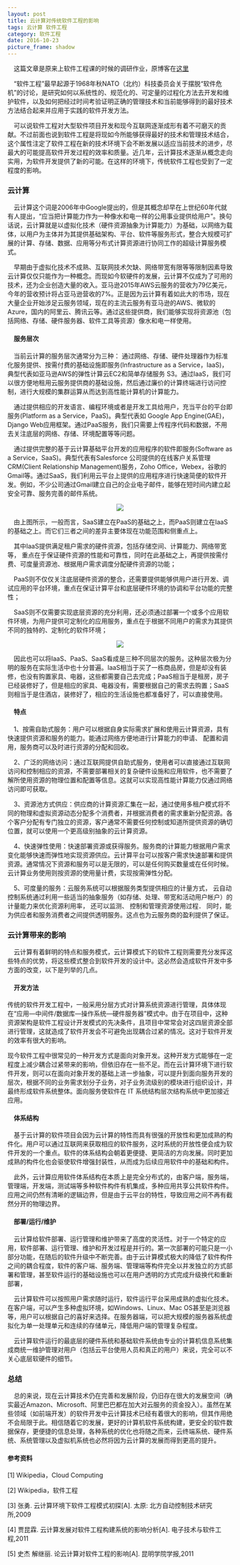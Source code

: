 ```yaml
---
layout: post
title: 云计算对传统软件工程的影响
tags: 云计算 软件工程 
category: 软件工程
date: 2016-10-23
picture_frame: shadow
---
```


&emsp;这篇文章是原来上软件工程课的时候的调研作业，原博客在[这里](http://www.cnblogs.com/Taoer1996/p/5988812.html)
   
&emsp;“软件工程”最早起源于1968年秋NATO（北约）科技委员会关于摆脱“软件危机”的讨论，是研究如何以系统性的、规范化的、可定量的过程化方法去开发和维护软件，以及如何把经过时间考验证明正确的管理技术和当前能够得到的最好技术方法结合起来并应用于实践的软件开发方法。

&emsp;可以说软件工程对大型软件项目开发和现今互联网逐渐成形有着不可磨灭的贡献。不过前面也说到软件工程是将现如今所能够获得最好的技术和管理技术结合，这个属性注定了软件工程在新的技术环境下会不断发展以适应当前技术的进步，尽最大的可能提高软件开发过程的效率和质量。近几年，云计算技术逐渐从概念走向实用，为软件开发提供了新的可能。在这样的环境下，传统软件工程也受到了一定程度的影响。
### 云计算
&emsp;云计算这个词是2006年中Google提出的，但是其概念却早在上世纪60年代就有人提出，“应当把计算能力作为一种像水和电一样的公用事业提供给用户”。换句话说，云计算就是以虚拟化技术（硬件资源抽象为计算能力）为基础，以网络为载体，以用户为主体并为其提供基础架构、平台、软件等服务形式，整合大规模可扩展的计算、存储、数据、应用等分布式计算资源进行协同工作的超级计算服务模式。

&emsp;早期由于虚拟化技术不成熟、互联网技术欠缺、网络带宽有限等等限制因素导致云计算仅仅只能作为一种概念。而现如今软硬件的发展，云计算不仅成为了可用的技术，还为企业创造大量的收入。亚马逊2015年AWS云服务的营收为79亿美元，今年的营收预计将占亚马逊营收的7%。正是因为云计算有着如此大的市场，现在大量企业开始涉足云服务领域，现在的主流云服务有亚马逊的AWS、微软的Azure，国内的阿里云、腾讯云等。通过这些提供商，我们能够实现将资源池（包括网络、存储、硬件服务器、软件工具等资源）像水和电一样使用。
#### &emsp;服务层次
&emsp;当前云计算的服务层次通常分为三种：
通过网络、存储、硬件处理器作为标准化服务提供、按需付费的基础设施即服务(Infrastructure as a Service，IaaS)，典型代表如亚马逊AWS的弹性计算云EC2和简单存储服务 S3。通过IaaS，我们可以很方便地租用云服务提供商的基础设施，然后通过廉价的计算终端进行访问控制，进行大规模的集群运算从而达到高性能计算机的计算能力。

&emsp;通过提供相应的开发语言、编程环境或者是开发工具给用户，充当平台的平台即服务(Platform as a Service，PaaS)。典型代表如 Google App Engine(GAE)，Django Web应用框架。通过PaaS服务，我们只需要上传程序代码和数据，不用去关注底层的网络、存储、环境配置等等问题。

&emsp;通过提供完整的基于云计算基础平台开发的应用程序的软件即服务(Software as a Service，SaaS)。典型代表有Salesforce 公司提供的在线客户关系管理CRM(Client Relationship Management)服务，Zoho Office，Webex，谷歌的Gmail等。通过SaaS，我们利用云平台上提供的应用程序进行快速简便的软件开发。例如，不少公司通过Gmail建立自己的企业电子邮件，能够在短时间内建立起安全可靠、服务完善的邮件系统。

<div align=center>
	<img src="/assets/images/云计算-pic1.png"/>
</div>

&emsp;由上图所示，一般而言，SaaS建立在PaaS的基础之上，而PaaS则建立在IaaS的基础之上。而它们三者之间的差异主要体现在功能范围和侧重点上。

&emsp;其中IaaS提供满足租户需求的硬件资源，包括存储空间、计算能力、网络带宽等， 重点在于保证硬件资源的性能和可靠性，同时在此基础之上，再提供按需付费、可度量资源池、根据用户需求调度分配硬件资源的功能；

&emsp;PaaS则不仅仅关注底层硬件资源的整合，还需要提供能够供用户进行开发、调试应用的平台环境，重点在保证计算平台和底层硬件环境的协调和平台功能的完整性；

&emsp;SaaS则不仅需要实现底层资源的充分利用，还必须通过部署一个或多个应用软件环境，为用户提供可定制化的应用服务，重点在于根据不同用户的需求为其提供不同的独特的、定制化的软件环境；

<div align=center>
	<img src="/assets/images/云计算-pic2.png"/>
</div>

&emsp;因此也可以将IaaS、PaaS、SaaS看成是三种不同层次的服务。这种层次极为分明的服务在实际生活中也十分普遍。IaaS相当于买了一栋商品房，但是却没有装修，也没有购置家具、电器，这些都需要自己去完成；PaaS相当于是租房，房子已经装修好了，但是相应的家具、电器没有，需要根据自己的需求去购置；SaaS则相当于是住酒店，装修好了，相应的生活设施也都准备好了，可以直接使用。

#### &emsp;特点

&emsp;1、按需自助式服务：用户可以根据自身实际需求扩展和使用云计算资源，具有快速提供资源和服务的能力。能通过网络方便地进行计算能力的申请、 配置和调用，服务商可以及时进行资源的分配和回收。

&emsp;2、广泛的网络访问：通过互联网提供自助式服务，使用者可以直接通过互联网访问和控制相应的资源，不需要部署相关的复杂硬件设施和应用软件，也不需要了解所使用资源的物理位置和配置等信息。这就可以实现高性能计算能力仅通过网络访问即可获取。

&emsp;3、资源池方式供应：供应商的计算资源汇集在一起，通过使用多租户模式将不同的物理和虚拟资源动态分配多个消费者，并根据消费者的需求重新分配资源。各个客户分配有专门独立的资源，客户通常不需要任何控制或知道所提供资源的确切位置，就可以使用一个更高级别抽象的云计算资源。

&emsp;4、快速弹性使用：快速部署资源或获得服务。服务商的计算能力根据用户需求变化能够快速而弹性地实现资源供应。云计算平台可以按客户需求快速部署和提供资源。通常情况下资源和服务可以是无限的，可以是任何购买数量或在任何时候。云计算业务使用则按资源的使用量计费，实现按需弹性分配。

&emsp;5、可度量的服务：云服务系统可以根据服务类型提供相应的计量方式， 云自动控制系统通过利用一些适当的抽象服务（如存储、处理、带宽和活动用户帐户）的计量能力来优化资源利用率， 还可以监测、 控制和管理资源使用过程． 同时，能为供应者和服务消费者之间提供透明服务。这点也为云服务商的盈利提供了保证。

### 云计算带来的影响

&emsp;云计算有着鲜明的特点和服务模式，云计算模式下的软件工程则需要充分发挥这些特点的优势，将这些模式整合到软件开发的设计中。这必然会造成软件开发中多方面的改变，以下是列举的几点。

#### &emsp;开发方法

传统的软件开发工程中，一般采用分层方式对计算系统资源进行管理，具体体现在“应用―中间件/数据库―操作系统―硬件服务器”模式中。由于在项目中，这种资源架构是软件工程设计开发模式的先决条件，且项目中常常会对这四层资源全部进行管理，这就造成了软件开发会不可避免出现耦合过紧的情况。这对于软件开发的效率有很大的影响。

现今软件工程中很常见的一种开发方式是面向对象开发。这种开发方式能够在一定程度上减少耦合过紧带来的影响，但依旧存在一些不足。而在云计算环境下进行软件开发，则可以在面向对象开发的基础上进一步抽象，可以提升到面向服务开发的层次，根据不同的业务需求划分子业务，对子业务流级别的模块进行组织设计，并最终形成软件系统整体。面向服务使软件在 IT 系统结构层次结构系统中更加接近应用。

#### &emsp;体系结构

&emsp;基于云计算的软件项目会因为云计算的特性而具有很强的开放性和更加成熟的构件化。用户可以通过互联网来获取相应的软件服务，这时系统的开放性便会成为软件开发的一个重点。软件的体系结构会朝着更便捷、更简洁的方向发展。同时更加成熟的构件化也会驱使软件增强封装性，从而成为后续应用软件中的基础和构件。

&emsp;此外，云计算应用软件体系结构在本质上是完全分布式的，由客户端，服务端，管理端，开发端，测试端等多种软件构件有机集成，多种应用共享公共软件构件。应用之间仍然有清晰的逻辑边界，但是由于云平台的特性，导致应用之间不再有截然分开的物理边界。

#### &emsp;部署/运行/维护

&emsp;云计算给软件部署、运行管理和维护带来了高度的灵活性。对于一个特定的应用，软件部署、运行管理、维护和开发过程是并行的。第一次部署的可能只是一小部分功能，在随后的软件升级中不断完善。由于云计算模式极大的降低了软件构件之间的耦合程度，软件的客户端、服务端、管理端等构件完全以并发独立的方式部署和管理，甚至软件运行的基础设施也可以在用户透明的方式完成升级换代和重新部署，

&emsp;云计算软件可以按照用户需求随时运行，软件运行平台采用成熟的虚拟化技术。在客户端，可以产生多种虚拟环境，如Windows、Linux、Mac OS甚至是浏览器等，用户可以根据自己的喜好来选择。在服务器端，可以把大规模的服务器系统虚拟化为单一处理单元和连续的存储单元，降低用户端的管理复杂程度。

&emsp;云计算软件运行的最底层的硬件系统和基础软件系统由专业的计算机信息系统集成商统一维护管理对用户（包括云平台使用人员和真正的用户）来说，完全可以不关心底层软硬件的细节。

### 总结

&emsp;总的来说，现在云计算技术仍在完善和发展阶段，仍旧存在很大的发展空间（确实最近Amazon、Microsoft、阿里巴巴都在加大对云服务的资金投入）。虽然在某些领域（如前端开发）的软件开发中云计算技术已经有着很大的影响，但其作用绝不会局限于此。相信随着它的发展，更好的计算机软件系统构建，更安全的软件数据保存，更便捷的信息处理，各种系统的优化也将随之而来，云终端系统、硬件系统、系统管理以及虚拟机系统也必然将因为云计算的发展而得到更高的提升。

#### 参考资料

[1] Wikipedia，Cloud Computing

[2] Wikipedia，软件工程

[3] 张勇. 云计算环境下软件工程模式初探[A]. 太原: 北方自动控制技术研究所,2009

[4] 贾昆霖. 云计算发展对软件工程构建系统的影响分析[A]. 电子技术与软件工程,2011

[5] 史杰 解继丽. 论云计算对软件工程的影响[A]. 昆明学院学报,2011